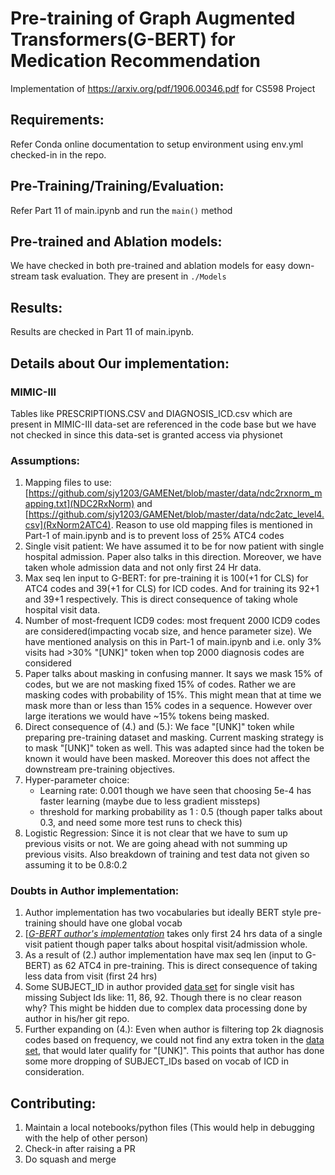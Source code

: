 # Pre-training of Graph Augmented Transformers(G-BERT) for Medication Recommendation
Implementation of https://arxiv.org/pdf/1906.00346.pdf for CS598 Project

## Requirements:
Refer Conda online documentation to setup environment using env.yml checked-in in the repo.

## Pre-Training/Training/Evaluation:
Refer Part 11 of main.ipynb and run the ```main()``` method

## Pre-trained and Ablation models:
We have checked in both pre-trained and ablation models for easy down-stream task evaluation. They are present in ```./Models```

## Results:
Results are checked in Part 11 of main.ipynb. 

## Details about Our implementation:
### MIMIC-III
Tables like PRESCRIPTIONS.CSV and DIAGNOSIS_ICD.csv which are present in MIMIC-III data-set are referenced in the code base but we have not checked in since this data-set is granted access via physionet

### Assumptions:
1. Mapping files to use: [https://github.com/sjy1203/GAMENet/blob/master/data/ndc2rxnorm_mapping.txt](NDC2RxNorm) and [https://github.com/sjy1203/GAMENet/blob/master/data/ndc2atc_level4.csv](RxNorm2ATC4). Reason to use old mapping files is mentioned in Part-1 of main.ipynb and is to prevent loss of 25% ATC4 codes
2. Single visit patient: We have assumed it to be for now patient with single hospital admission. Paper also talks in this direction. Moreover, we have taken whole admission data and not only first 24 Hr data.
3. Max seq len input to G-BERT: for pre-training it is 100(+1 for CLS) for ATC4 codes and 39(+1 for CLS) for ICD codes. And for training its 92+1 and 39+1 respectively. This is direct consequence of taking whole hospital visit data.  
4. Number of most-frequent ICD9 codes: most frequent 2000 ICD9 codes are considered(impacting vocab size, and hence parameter size). We have mentioned analysis on this in Part-1 of main.ipynb and i.e. only 3% visits had >30% "[UNK]" token when top 2000 diagnosis codes are considered
5. Paper talks about masking in confusing manner. It says we mask 15% of codes, but we are not masking fixed 15% of codes. Rather we are masking codes with probability of 15%. This might mean that at time we mask more than or less than 15% codes in a sequence. However over large iterations we would have ~15% tokens being masked.
6. Direct consequence of (4.) and (5.): We face "[UNK]" token while preparing pre-training dataset and masking. Current masking strategy is to mask "[UNK]" token as well. This was adapted since had the token be known it would have been masked. Moreover this does not affect the downstream pre-training objectives.
7. Hyper-parameter choice:
    <ul>
        <li>Learning rate: 0.001 though we have seen that choosing 5e-4 has faster learning (maybe due to less gradient missteps)</li>
        <li>threshold for marking probability as 1 : 0.5 (though paper talks about 0.3, and need some more test runs to check this)</li>
    </ul>
8. Logistic Regression: Since it is not clear that we have to sum up previous visits or not. We are going ahead with not summing up previous visits. Also breakdown of training and test data not given so assuming it to be 0.8:0.2

### Doubts in Author implementation:
1. Author implementation has two vocabularies but ideally BERT style pre-training should have one global vocab
2. [<i><a href="https://github.com/jshang123/G-Bert">G-BERT author's implementation</a></i> takes only first 24 hrs data of a single visit patient though paper talks about hospital visit/admission whole.
3. As a result of (2.) author implementation have max seq len (input to G-BERT) as 62 ATC4 in pre-training. This is direct consequence of taking less data from visit (first 24 hrs)
4. Some SUBJECT_ID in author provided <a href="https://github.com/jshang123/G-Bert/blob/master/data/data-single-visit.pkl">data set</a> for single visit has missing Subject Ids like: 11, 86, 92. Though there is no clear reason why? This might be hidden due to complex data processing done by author in his/her git repo.
5. Further expanding on (4.): Even when author is filtering top 2k diagnosis codes based on frequency, we could not find any extra token in the <a href="https://github.com/jshang123/G-Bert/blob/master/data/data-single-visit.pkl">data set</a>, that would later qualify for "[UNK]". This points that author has done some more dropping of SUBJECT_IDs based on vocab of ICD in consideration. 

## Contributing:
1. Maintain a local notebooks/python files (This would help in debugging with the help of other person)
2. Check-in after raising a PR
3. Do squash and merge


